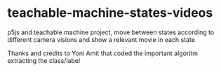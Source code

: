 # teachable-machine-states-videos
p5js and teachable machine project, move between states according to different camera visions and show a relevant movie in each state 


Thanks and credits to Yoni Amit that coded the important algoritm extracting the class/label 
